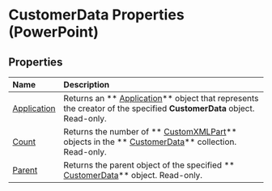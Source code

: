 
# CustomerData Properties (PowerPoint)

## Properties



|**Name**|**Description**|
|:-----|:-----|
| [Application](ea270863-48ac-0430-395c-8e771bc826ea.md)|Returns an  ** [Application](978c2b99-4271-b953-4283-73b5f3d96f41.md)** object that represents the creator of the specified **CustomerData** object. Read-only.|
| [Count](a7934bc8-1c3a-79ff-5924-646d248e7cb7.md)|Returns the number of  ** [CustomXMLPart](a4f90bac-01d6-bba4-f64b-a64e2b122cfd.md)** objects in the ** [CustomerData](1d658369-ea6c-6959-cd00-230dc111f765.md)** collection. Read-only.|
| [Parent](4e98aaba-00cc-ef38-7dd4-6166cd5a4fcf.md)|Returns the parent object of the specified  ** [CustomerData](1d658369-ea6c-6959-cd00-230dc111f765.md)** object. Read-only.|
